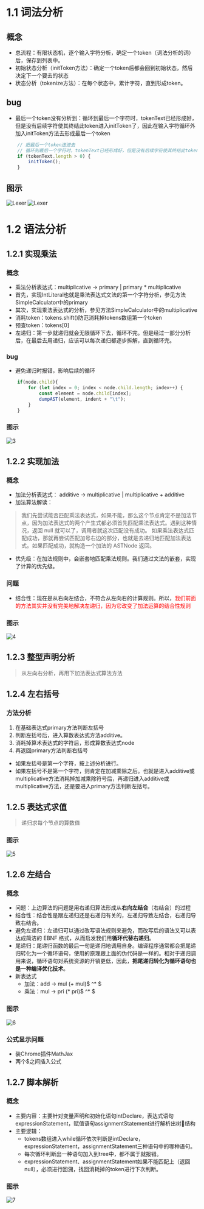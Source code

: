 # 1.1 词法分析

## 概念

- 总流程：有限状态机，逐个输入字符分析，确定一个token（词法分析的词）后，保存到列表中。
- 初始状态分析（initToken方法）：确定一个token后都会回到初始状态，然后决定下一个要去的状态
- 状态分析（tokenize方法）：在每个状态中，累计字符，直到形成token。

## bug

- 最后一个token没有分析到：循环到最后一个字符时，tokenText已经形成好，但是没有后续字符使其终结此token进入initToken了，因此在输入字符循环外加入initToken方法去形成最后一个token

```javascript
    // 把最后一个token送进去
    // 循环到最后一个字符时，tokenText已经形成好，但是没有后续字符使其终结此token进入initToken了
    if (tokenText.length > 0) {
        initToken();
    }
```
## 图示

![Lexer](/img/Lexer.png)
![Lexer](/img/Lexer2.png)

# 1.2 语法分析

## 1.2.1 实现乘法

### 概念

- 乘法分析表达式：multiplicative -> primary | primary * multiplicative
- 首先，实现IntLiteral也就是乘法表达式文法的第一个字符分析，参见方法SimpleCalculator中的primary
- 其次，实现乘法表达式的分析，参见方法SimpleCalculator中的multiplicative
- 消耗token：tokens.shift()防范消耗掉tokens数组第一个token
- 预查token：tokens[0]
- 左递归：第一步就递归就会无限循环下去，循环不完。但是经过一部分分析后，在最后去用递归，应该可以每次递归都逐步拆解，直到循环完。

### bug

- 避免递归时报错，影响后续的循环

```javascript
    if(node.child){
        for (let index = 0; index < node.child.length; index++) {
            const element = node.child[index];
            dumpAST(element, indent + "\t"); 
        }
    } 
```

### 图示

![3](/img/3.png)


## 1.2.2 实现加法

### 概念

- 加法分析表达式： additive -> multiplicative | multiplicative + additive
- 加法算法解读：
> 我们先尝试能否匹配乘法表达式，如果不能，那么这个节点肯定不是加法节点，因为加法表达式的两个产生式都必须首先匹配乘法表达式。遇到这种情况，返回 null 就可以了，调用者就这次匹配没有成功。
如果乘法表达式匹配成功，那就再尝试匹配加号右边的部分，也就是去递归地匹配加法表达式。如果匹配成功，就构造一个加法的 ASTNode 返回。
- 优先级：在加法规则中，会嵌套地匹配乘法规则。我们通过文法的嵌套，实现了计算的优先级。

### 问题
- 结合性：现在是从右向左结合，不符合从左向右的计算规则。所以，<font color="red">我们前面的方法其实并没有完美地解决左递归，因为它改变了加法运算的结合性规则</font>

### 图示

![4](/img/4.png)

## 1.2.3 整型声明分析
> 从左向右分析，再用下加法表达式算法方法

## 1.2.4 左右括号
### 方法分析
1. 在基础表达式primary方法判断左括号
2. 判断左括号后，进入算数表达式方法additive。
3. 消耗掉算术表达式的字符后，形成算数表达式node
4. 再返回primary方法判断右括号

- 如果左括号是第一个字符，按上述分析进行。
- 如果左括号不是第一个字符，则肯定在加减乘除之后。也就是进入additive或multiplicative方法消耗掉加减乘除符号后，再递归进入additive或multiplicative方法，还是要进入primary方法判断左括号。

## 1.2.5 表达式求值
> 递归求每个节点的算数值
### 图示
![5](/img/5.png)

## 1.2.6 左结合
### 概念
- 问题：上边算法的问题是用右递归算法形成从**右向左结合**（右结合）的过程
- 结合性：结合性是跟左递归还是右递归有关的，左递归导致左结合，右递归导致右结合。
- 避免左递归：左递归可以通过改写语法规则来避免，而改写后的语法又可以表达成简洁的 EBNF 格式，从而启发我们用**循环代替右递归**。
- 尾递归：尾递归函数的最后一句是递归地调用自身。编译程序通常都会把尾递归转化为一个循环语句，使用的原理跟上面的伪代码是一样的。相对于递归调用来说，循环语句对系统资源的开销更低，因此，**把尾递归转化为循环语句也是一种编译优化技术**。
- 新表达式
  - 加法：add -> mul (+ mul)$ ^* $
  - 乘法：mul -> pri (* pri)$ ^* $

### 图示
![6](/img/6.png)

### 公式显示问题
- 装Chrome插件MathJax
- 两个$之间插入公式

## 1.2.7 脚本解析
### 概念
- 主要内容：主要针对变量声明和初始化语句intDeclare，表达式语句expressionStatement，赋值语句assignmentStatement进行解析出树🌲结构
- 主要逻辑：
  - tokens数组进入while循环依次判断是intDeclare，expressionStatement，assignmentStatement三种语句中的哪种语句。
  - 每次循环判断出一种语句加入到tree中，都不属于就报错。
  - expressionStatement、assignmentStatement如果不能匹配上（返回null），必须进行回溯，找回消耗掉的token进行下次判断。
### 图示
![7](/img/7.png)